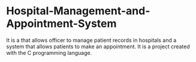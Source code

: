 # Hospital-Management-and-Appointment-System
It is a that allows officer to manage patient records in hospitals and a system that allows patients to make an appointment. It is a project created with the C programming language.
